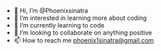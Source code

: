 - 👋 Hi, I’m @Phoenixsinatra
- 👀 I’m interested in learning more about coding
- 🌱 I’m currently learning to code
- 💞️ I’m looking to collaborate on anything positive
- 📫 How to reach me phoenix1sinatra@gmail.com 

<!---
Phoenixsinatra/Phoenixsinatra is a ✨ special ✨ repository because its `README.md` (this file) appears on your GitHub profile.
You can click the Preview link to take a look at your changes.
--->
